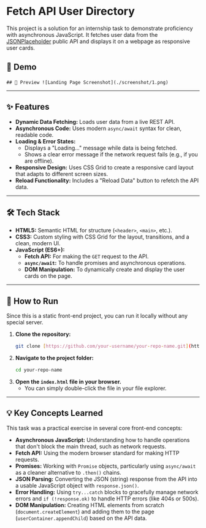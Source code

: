 # Fetch API User Directory

This project is a solution for an internship task to demonstrate proficiency with asynchronous JavaScript. It fetches user data from the [JSONPlaceholder](https://jsonplaceholder.typicode.com/) public API and displays it on a webpage as responsive user cards.

## 📸 Demo


`## 📸 Preview
![Landing Page Screenshot](./screenshot/1.png)`

---

## ✨ Features

* **Dynamic Data Fetching:** Loads user data from a live REST API.
* **Asynchronous Code:** Uses modern `async/await` syntax for clean, readable code.
* **Loading & Error States:**
    * Displays a "Loading..." message while data is being fetched.
    * Shows a clear error message if the network request fails (e.g., if you are offline).
* **Responsive Design:** Uses CSS Grid to create a responsive card layout that adapts to different screen sizes.
* **Reload Functionality:** Includes a "Reload Data" button to refetch the API data.

---

## 🛠️ Tech Stack

* **HTML5:** Semantic HTML for structure (`<header>`, `<main>`, etc.).
* **CSS3:** Custom styling with CSS Grid for the layout, transitions, and a clean, modern UI.
* **JavaScript (ES6+):**
    * **Fetch API:** For making the `GET` request to the API.
    * **`async/await`:** To handle promises and asynchronous operations.
    * **DOM Manipulation:** To dynamically create and display the user cards on the page.

---

## 🚀 How to Run

Since this is a static front-end project, you can run it locally without any special server.

1.  **Clone the repository:**
    ```sh
    git clone [https://github.com/your-username/your-repo-name.git](https://github.com/your-username/your-repo-name.git)
    ```
2.  **Navigate to the project folder:**
    ```sh
    cd your-repo-name
    ```
3.  **Open the `index.html` file in your browser.**
    * You can simply double-click the file in your file explorer.

---

## 💡 Key Concepts Learned

This task was a practical exercise in several core front-end concepts:

* **Asynchronous JavaScript:** Understanding how to handle operations that don't block the main thread, such as network requests.
* **Fetch API:** Using the modern browser standard for making HTTP requests.
* **Promises:** Working with `Promise` objects, particularly using `async/await` as a cleaner alternative to `.then()` chains.
* **JSON Parsing:** Converting the JSON (string) response from the API into a usable JavaScript object with `response.json()`.
* **Error Handling:** Using `try...catch` blocks to gracefully manage network errors and `if (!response.ok)` to handle HTTP errors (like 404s or 500s).
* **DOM Manipulation:** Creating HTML elements from scratch (`document.createElement`) and adding them to the page (`userContainer.appendChild`) based on the API data.